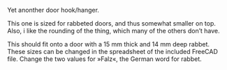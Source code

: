 Yet anonther door hook/hanger.

This one is sized for rabbeted doors, and thus somewhat smaller on top. Also, i like the rounding of the thing, which many of the others don’t have.

This should fit onto a door with a 15 mm thick and 14 mm deep rabbet. These sizes can be changed in the spreadsheet of the included FreeCAD file. Change the two values for »Falz«, the German word for rabbet.
